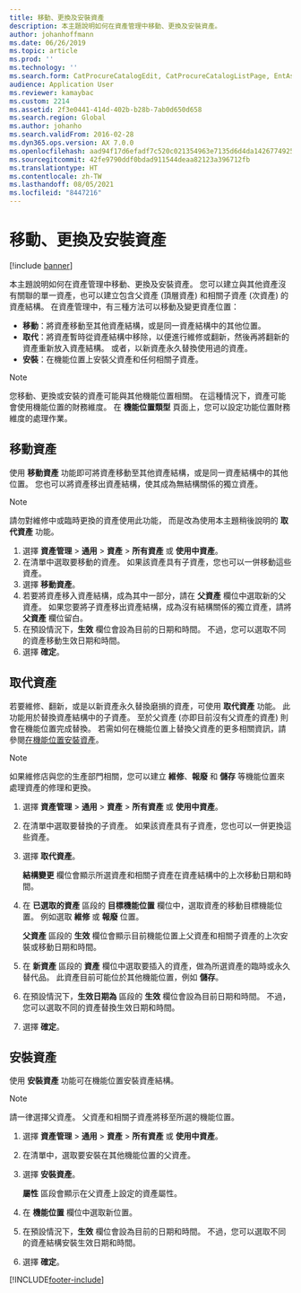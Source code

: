 ```yaml
---
title: 移動、更換及安裝資產
description: 本主題說明如何在資產管理中移動、更換及安裝資產。
author: johanhoffmann
ms.date: 06/26/2019
ms.topic: article
ms.prod: ''
ms.technology: ''
ms.search.form: CatProcureCatalogEdit, CatProcureCatalogListPage, EntAssetObjectReplace, EntAssetObjectInstallLookup, EntAssetObjectMove, EntAssetObjectTableEditSubObjects
audience: Application User
ms.reviewer: kamaybac
ms.custom: 2214
ms.assetid: 2f3e0441-414d-402b-b28b-7ab0d650d658
ms.search.region: Global
ms.author: johanho
ms.search.validFrom: 2016-02-28
ms.dyn365.ops.version: AX 7.0.0
ms.openlocfilehash: aad94f17d6efadf7c520c021354963e7135d6d4da1426774925ce877f705e01a
ms.sourcegitcommit: 42fe9790ddf0bdad911544deaa82123a396712fb
ms.translationtype: HT
ms.contentlocale: zh-TW
ms.lasthandoff: 08/05/2021
ms.locfileid: "8447216"
---
```

# <a name="move-replace-and-install-assets"></a>移動、更換及安裝資產

[!include [banner](../../includes/banner.md)]

 

本主題說明如何在資產管理中移動、更換及安裝資產。 您可以建立與其他資產沒有關聯的單一資產，也可以建立包含父資產 (頂層資產) 和相關子資產 (次資產) 的資產結構。 在資產管理中，有三種方法可以移動及變更資產位置：

- **移動**：將資產移動至其他資產結構，或是同一資產結構中的其他位置。
- **取代**：將資產暫時從資產結構中移除，以便進行維修或翻新，然後再將翻新的資產重新放入資產結構。 或者，以新資產永久替換使用過的資產。
- **安裝**：在機能位置上安裝父資產和任何相關子資產。

> [!NOTE]
> 您移動、更換或安裝的資產可能與其他機能位置相關。 在這種情況下，資產可能會使用機能位置的財務維度。 在 **機能位置類型** 頁面上，您可以設定功能位置財務維度的處理作業。

## <a name="move-asset"></a>移動資產

使用 **移動資產** 功能即可將資產移動至其他資產結構，或是同一資產結構中的其他位置。 您也可以將資產移出資產結構，使其成為無結構關係的獨立資產。

> [!NOTE]
> 請勿對維修中或臨時更換的資產使用此功能， 而是改為使用本主題稍後說明的 **取代資產** 功能。

1. 選擇 **資產管理** \> **通用** \> **資產** \> **所有資產** 或 **使用中資產**。
2. 在清單中選取要移動的資產。 如果該資產具有子資產，您也可以一併移動這些資產。
3. 選擇 **移動資產**。
4. 若要將資產移入資產結構，成為其中一部分，請在 **父資產** 欄位中選取新的父資產。 如果您要將子資產移出資產結構，成為沒有結構關係的獨立資產，請將 **父資產** 欄位留白。
5. 在預設情況下，**生效** 欄位會設為目前的日期和時間。 不過，您可以選取不同的資產移動生效日期和時間。
6. 選擇 **確定**。

## <a name="replace-asset"></a>取代資產

若要維修、翻新，或是以新資產永久替換磨損的資產，可使用 **取代資產** 功能。 此功能用於替換資產結構中的子資產。 至於父資產 (亦即目前沒有父資產的資產) 則會在機能位置完成替換。 若需如何在機能位置上替換父資產的更多相關資訊，請參閱[在機能位置安裝資產](../functional-locations/install-objects-on-functional-locations.md)。

> [!NOTE]
> 如果維修店與您的生產部門相關，您可以建立 **維修**、**報廢** 和 **儲存** 等機能位置來處理資產的修理和更換。

1. 選擇 **資產管理** \> **通用** \> **資產** \> **所有資產** 或 **使用中資產**。
2. 在清單中選取要替換的子資產。 如果該資產具有子資產，您也可以一併更換這些資產。
3. 選擇 **取代資產**。

    **結構變更** 欄位會顯示所選資產和相關子資產在資產結構中的上次移動日期和時間。

4. 在 **已選取的資產** 區段的 **目標機能位置** 欄位中，選取資產的移動目標機能位置。 例如選取 **維修** 或 **報廢** 位置。

    **父資產** 區段的 **生效** 欄位會顯示目前機能位置上父資產和相關子資產的上次安裝或移動日期和時間。

5. 在 **新資產** 區段的 **資產** 欄位中選取要插入的資產，做為所選資產的臨時或永久替代品。 此資產目前可能位於其他機能位置，例如 **儲存**。
7. 在預設情況下，**生效日期為** 區段的 **生效** 欄位會設為目前日期和時間。 不過，您可以選取不同的資產替換生效日期和時間。
8. 選擇 **確定**。

## <a name="install-asset"></a>安裝資產

使用 **安裝資產** 功能可在機能位置安裝資產結構。

> [!NOTE]
> 請一律選擇父資產。 父資產和相關子資產將移至所選的機能位置。

1. 選擇 **資產管理** \> **通用** \> **資產** \> **所有資產** 或 **使用中資產**。
2. 在清單中，選取要安裝在其他機能位置的父資產。
3. 選擇 **安裝資產**。

    **屬性** 區段會顯示在父資產上設定的資產屬性。

4. 在 **機能位置** 欄位中選取新位置。
5. 在預設情況下，**生效** 欄位會設為目前的日期和時間。 不過，您可以選取不同的資產結構安裝生效日期和時間。
6. 選擇 **確定**。


[!INCLUDE[footer-include](../../../includes/footer-banner.md)]